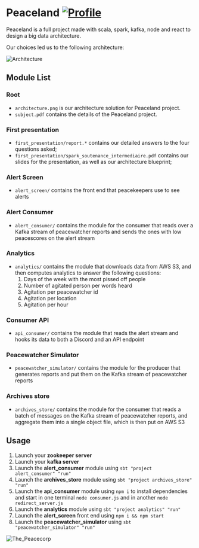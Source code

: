 # Peaceland [![Profile][title-img]][repo]

[title-img]:https://img.shields.io/badge/-PeaceCorp%E2%84%A2-yellow
[repo]:https://github.com/Bictole/Peaceland

Peaceland is a full project made with scala, spark, kafka, node and react to design a big data architecture.

Our choices led us to the following architecture:

<img src="https://github.com/Bictole/Peaceland/blob/master/architecture_final.png"
alt="Architecture">

## Module List

### Root

* `architecture.png` is our architecture solution for Peaceland project.
* `subject.pdf` contains the details of the Peaceland project.

### First presentation

* `first_presentation/report.*` contains our detailed answers to the four questions asked;
* `first_presentation/spark_soutenance_intermediaire.pdf` contains our slides for the presentation, as well as our architecture blueprint;

### Alert Screen
* `alert_screen/` contains the front end that peacekeepers use to see alerts 

### Alert Consumer

* `alert_consumer/` contains the module for the consumer that reads over a Kafka stream of peacewatcher reports and sends the ones with low peacescores on the alert stream

### Analytics

* `analytics/` contains the module that downloads data from AWS S3, and then computes analytics to answer the following questions:
  1. Days of the week with the most pissed off people
  1. Number of agitated person per words heard
  1. Agitation per peacewatcher id
  1. Agitation per location
  1. Agitation per hour
 
### Consumer API
 
 * `api_consumer/` contains the module that reads the alert stream and hooks its data to both a Discord and an API endpoint

### Peacewatcher Simulator

* `peacewatcher_simulator/` contains the module for the producer that generates reports and put them on the Kafka stream of peacewatcher reports

### Archives store

* `archives_store/` contains the module for the consumer that reads a batch of messages on the Kafka stream of peacewatcher reports, and aggregate them into a single object file, which is then put on AWS S3

## Usage
1. Launch your **zookeeper server**
1. Launch your **kafka server**
1. Launch the **alert_consumer** module using `sbt "project alert_consumer" "run"` 
1. Launch the **archives_store** module using `sbt "project archives_store" "run"`
1. Launch the **api_consumer** module using `npm i` to install dependencies and start in one terminal `node consumer.js` and in another `node redirect_server.js`
1. Launch the **analytics** module using `sbt "project analytics" "run"`
1. Launch the **alert_screen** front end using `npm i && npm start`
1. Launch the **peacewatcher_simulator** using `sbt "peacewatcher_simulator" "run"`


<img src="https://github.com/Bictole/Peaceland/blob/master/peacecorp.png"
alt="The_Peacecorp">
